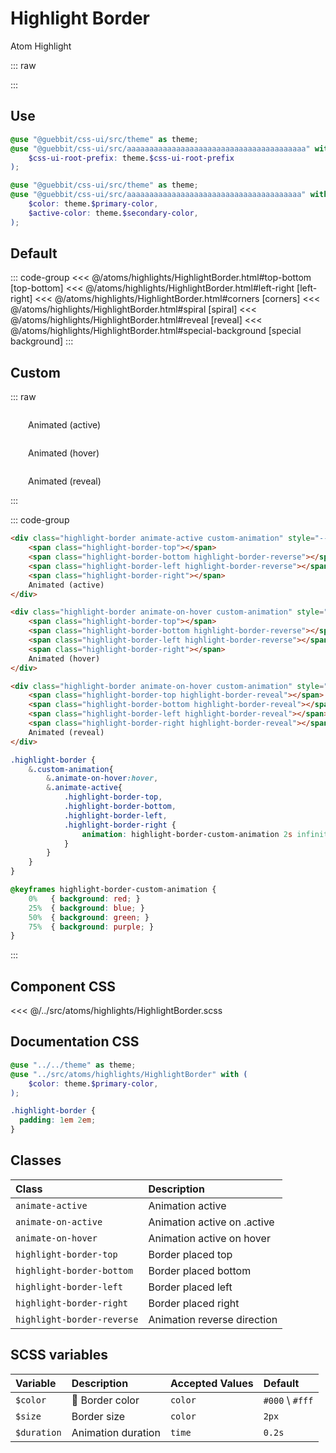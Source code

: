 # Highlight Border

<Badge type="tip">Atom</Badge> <Badge type="info">Highlight</Badge>

::: raw
<div class="dev-section">
    <!--@include: ../../atoms/highlights/HighlightBorder.html -->
</div>
:::

## Use

```scss
@use "@guebbit/css-ui/src/theme" as theme;
@use "@guebbit/css-ui/src/aaaaaaaaaaaaaaaaaaaaaaaaaaaaaaaaaaaaaaaa" with (
    $css-ui-root-prefix: theme.$css-ui-root-prefix
);
```

```scss
@use "@guebbit/css-ui/src/theme" as theme;
@use "@guebbit/css-ui/src/aaaaaaaaaaaaaaaaaaaaaaaaaaaaaaaaaaaaaaa" with (
    $color: theme.$primary-color,
    $active-color: theme.$secondary-color,
);
```

## Default

::: code-group
<<< @/atoms/highlights/HighlightBorder.html#top-bottom [top-bottom]
<<< @/atoms/highlights/HighlightBorder.html#left-right [left-right]
<<< @/atoms/highlights/HighlightBorder.html#corners [corners]
<<< @/atoms/highlights/HighlightBorder.html#spiral [spiral]
<<< @/atoms/highlights/HighlightBorder.html#reveal [reveal]
<<< @/atoms/highlights/HighlightBorder.html#special-background [special background]
:::

## Custom

::: raw
<div class="dev-section">
    <div class="highlight-border animate-active custom-animation" style="--size: 8px">
        <span class="highlight-border-top"></span>
        <span class="highlight-border-bottom highlight-border-reverse"></span>
        <span class="highlight-border-left highlight-border-reverse"></span>
        <span class="highlight-border-right"></span>
        Animated (active)
    </div>
    <div class="highlight-border animate-on-hover custom-animation" style="--size: 8px">
        <span class="highlight-border-top"></span>
        <span class="highlight-border-bottom highlight-border-reverse"></span>
        <span class="highlight-border-left highlight-border-reverse"></span>
        <span class="highlight-border-right"></span>
        Animated (hover)
    </div>
    <div class="highlight-border animate-on-hover custom-animation" style="--size: 8px">
        <span class="highlight-border-top highlight-border-reveal"></span>
        <span class="highlight-border-bottom highlight-border-reveal"></span>
        <span class="highlight-border-left highlight-border-reveal"></span>
        <span class="highlight-border-right highlight-border-reveal"></span>
        Animated (reveal)
    </div>
</div>
:::

::: code-group
```html [custom-active]
<div class="highlight-border animate-active custom-animation" style="--size: 8px">
    <span class="highlight-border-top"></span>
    <span class="highlight-border-bottom highlight-border-reverse"></span>
    <span class="highlight-border-left highlight-border-reverse"></span>
    <span class="highlight-border-right"></span>
    Animated (active)
</div>
```
```html [custom-hover]
<div class="highlight-border animate-on-hover custom-animation" style="--size: 8px">
    <span class="highlight-border-top"></span>
    <span class="highlight-border-bottom highlight-border-reverse"></span>
    <span class="highlight-border-left highlight-border-reverse"></span>
    <span class="highlight-border-right"></span>
    Animated (hover)
</div>
```
```html [custom-hover-reveal]
<div class="highlight-border animate-on-hover custom-animation" style="--size: 8px">
    <span class="highlight-border-top highlight-border-reveal"></span>
    <span class="highlight-border-bottom highlight-border-reveal"></span>
    <span class="highlight-border-left highlight-border-reveal"></span>
    <span class="highlight-border-right highlight-border-reveal"></span>
    Animated (reveal)
</div>
```
```scss [custom CSS]
.highlight-border {
    &.custom-animation{
        &.animate-on-hover:hover,
        &.animate-active{
            .highlight-border-top,
            .highlight-border-bottom,
            .highlight-border-left,
            .highlight-border-right {
                animation: highlight-border-custom-animation 2s infinite linear;
            }
        }
    }
}

@keyframes highlight-border-custom-animation {
    0%   { background: red; }
    25%  { background: blue; }
    50%  { background: green; }
    75%  { background: purple; }
}
```
:::


## Component CSS

<<< @/../src/atoms/highlights/HighlightBorder.scss

## Documentation CSS

```scss
@use "../../theme" as theme;
@use "../src/atoms/highlights/HighlightBorder" with (
    $color: theme.$primary-color,
);

.highlight-border {
  padding: 1em 2em;
}
```

## Classes

| Class                      | Description                 |
|:---------------------------|:----------------------------|
| `animate-active`           | Animation active            |
| `animate-on-active`        | Animation active on .active |
| `animate-on-hover`         | Animation active on hover   |
| `highlight-border-top`     | Border placed top           |
| `highlight-border-bottom`  | Border placed bottom        |
| `highlight-border-left`    | Border placed left          |
| `highlight-border-right`   | Border placed right         |
| `highlight-border-reverse` | Animation reverse direction |


## SCSS variables

| Variable      | Description                                 | Accepted Values | Default         |
|:--------------|:--------------------------------------------|:----------------|:----------------|
| `$color`      | :first_quarter_moon_with_face: Border color | `color`         | `#000` \ `#fff` |
| `$size`       | Border size                                 | `color`         | `2px`           |
| `$duration`   | Animation duration                          | `time`          | `0.2s`          |


<style lang="scss">
@use "../docs/theme" as theme;
@use "../src/atoms/highlights/HighlightBorder" with (
    $color: theme.$primary-color,
);

.highlight-border {
    padding: 1em 2em;
}

.highlight-border {
    &.custom-animation{
        &.animate-on-hover:hover,
        &.animate-active{
            .highlight-border-top,
            .highlight-border-bottom,
            .highlight-border-left,
            .highlight-border-right {
                  animation: highlight-border-custom-animation 2s infinite linear;
            }
        }
    }
}

@keyframes highlight-border-custom-animation {
  0%   { background: red; }
  25%  { background: blue; }
  50%  { background: green; }
  75%  { background: purple; }
}
</style>